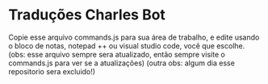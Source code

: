 # Traduções Charles Bot

Copie esse arquivo commands.js para sua área de trabalho, e edite usando o bloco de notas, notepad ++ ou visual studio code, você que escolhe.
(obs: esse arquivo sempre sera atualizado, então sempre visite o commands.js para ver se a atualizações)
(outra obs: algum dia esse repositorio sera excluido!)
